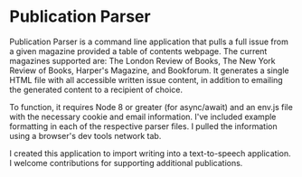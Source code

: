 # Publication Parser

Publication Parser is a command line application that pulls a full issue from a given magazine provided a table of contents webpage. The current magazines supported are: The London Review of Books, The New York Review of Books, Harper's Magazine, and Bookforum. It generates a single HTML file with all accessible written issue content, in addition to emailing the generated content to a recipient of choice.

To function, it requires Node 8 or greater (for async/await) and an env.js file with the necessary cookie and email information. I've included example formatting in each of the respective parser files. I pulled the information using a browser's dev tools network tab.

I created this application to import writing into a text-to-speech application. I welcome contributions for supporting additional publications.
